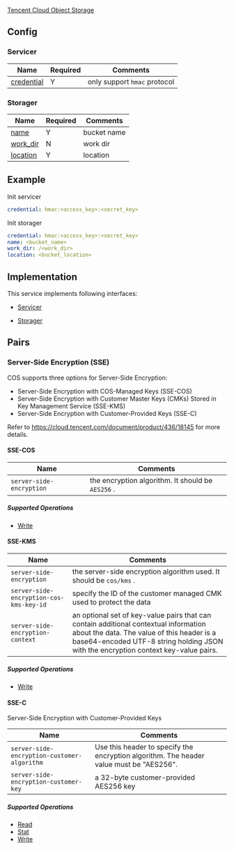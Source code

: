 [Tencent Cloud Object Storage](https://cloud.tencent.com/product/cos)

## Config

### Servicer

| Name                                         | Required | Comments                     |
| -------------------------------------------- | -------- | ---------------------------- |
| [credential](go-storage/pairs/credential.md) | Y        | only support `hmac` protocol |


### Storager

| Name                                     | Required | Comments    |
| ---------------------------------------- | -------- | ----------- |
| [name](go-storage/pairs/name.md)         | Y        | bucket name |
| [work_dir](go-storage/pairs/work_dir.md) | N        | work dir    |
| [location](go-storage/pairs/location.md) | Y        | location    |

## Example

Init servicer

```yaml
credential: hmac:<access_key>:<secret_key>
```

Init storager

```yaml
credential: hmac:<access_key>:<secret_key>
name: <bucket_name>
work_dir: /<work_dir>
location: <bucket_location>
```

## Implementation

This service implements following interfaces:

- [Servicer](../operations/servicer/index.md)

- [Storager](../operations/storager/index.md)

## Pairs

### Server-Side Encryption (SSE)

COS supports three options for Server-Side Encryption:

- Server-Side Encryption with COS-Managed Keys (SSE-COS)
- Server-Side Encryption with Customer Master Keys (CMKs) Stored in Key Management Service (SSE-KMS)
- Server-Side Encryption with Customer-Provided Keys (SSE-C)

Refer to https://cloud.tencent.com/document/product/436/18145 for more details.

#### SSE-COS

| Name                     | Comments                                          |
| ------------------------ | ------------------------------------------------- |
| `server-side-encryption` | the encryption algorithm. It should be `AES256` . |

##### Supported Operations

- [Write](../operations/storager/write.md)

#### SSE-KMS

| Name                                    | Comments                                                                                                                                                                                                                  |
| --------------------------------------- | ------------------------------------------------------------------------------------------------------------------------------------------------------------------------------------------------------------------------- |
| `server-side-encryption`                | the server-side encryption algorithm used. It should be `cos/kms` .                                                                                                                                                       |
| `server-side-encryption-cos-kms-key-id` | specify the ID of the customer managed CMK used to protect the data                                                                                                                                                       |
| `server-side-encryption-context`        | an optional set of key-value pairs that can contain additional contextual information about the data. The value of this header is a base64-encoded UTF-8 string holding JSON with the encryption context key-value pairs. |

##### Supported Operations

- [Write](../operations/storager/write.md)

#### SSE-C

Server-Side Encryption with Customer-Provided Keys

| Name                                        | Comments                                                                                |
| ------------------------------------------- | --------------------------------------------------------------------------------------- |
| `server-side-encryption-customer-algorithm` | Use this header to specify the encryption algorithm. The header value must be "AES256". |
| `server-side-encryption-customer-key`       | a 32-byte customer-provided AES256 key                                                  |

##### Supported Operations

- [Read](../operations/storager/read.md)
- [Stat](../operations/storager/stat.md)
- [Write](../operations/storager/write.md)
